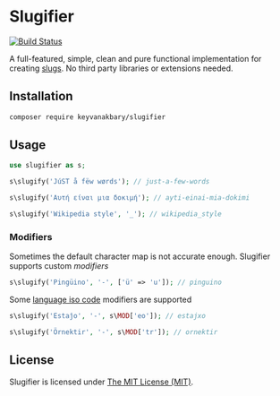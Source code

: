 # Slugifier

[![Build Status](https://secure.travis-ci.org/keyvanakbary/slugifier.svg?branch=master)](http://travis-ci.org/keyvanakbary/slugifier)

A full-featured, simple, clean and pure functional implementation for creating [slugs](http://en.wikipedia.org/wiki/Semantic_URL#Slug). No third party libraries or extensions needed.

## Installation

``` bash
composer require keyvanakbary/slugifier
```

## Usage

```php
use slugifier as s;

s\slugify('JúST å fëw wørds'); // just-a-few-words

s\slugify('Αυτή είναι μια δοκιμή'); // ayti-einai-mia-dokimi

s\slugify('Wikipedia style', '_'); // wikipedia_style
```

### Modifiers

Sometimes the default character map is not accurate enough. Slugifier supports custom *modifiers*

```php
s\slugify('Pingüino', '-', ['ü' => 'u']); // pinguino
```

Some [language iso code](https://en.wikipedia.org/wiki/List_of_ISO_639-1_codes) modifiers are supported

```php
s\slugify('Estaĵo', '-', s\MOD['eo']); // estajxo

s\slugify('Örnektir', '-', s\MOD['tr']); // ornektir
```

## License

Slugifier is licensed under [The MIT License (MIT)](LICENSE).

